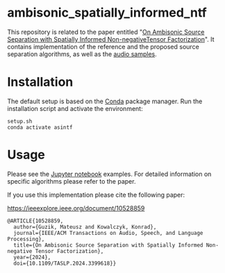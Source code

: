 # ambisonic_spatially_informed_ntf

This repository is related to the paper entitled "[On Ambisonic Source Separation with Spatially Informed Non-negativeTensor Factorization](https://ieeexplore.ieee.org/document/10528859)".
It contains implementation of the reference and the proposed source separation algorithms, as well as the [audio samples](https://metlosz.github.io/ambisonic_spatially_informed_ntf/).

# Installation
The default setup is based on the [Conda](https://docs.anaconda.com/free/miniconda/#quick-command-line-install) package manager.
Run the installation script and activate the environment:

```
setup.sh
conda activate asintf
```

# Usage
Please see the [Jupyter notebook](https://docs.jupyter.org/en/latest/running.html#how-do-i-open-a-specific-notebook) examples.
For detailed information on specific algorithms please refer to the paper.

If you use this implementation please cite the following paper:

https://ieeexplore.ieee.org/document/10528859

```
@ARTICLE{10528859,
  author={Guzik, Mateusz and Kowalczyk, Konrad},
  journal={IEEE/ACM Transactions on Audio, Speech, and Language Processing}, 
  title={On Ambisonic Source Separation with Spatially Informed Non-negative Tensor Factorization}, 
  year={2024},
  doi={10.1109/TASLP.2024.3399618}}
```

